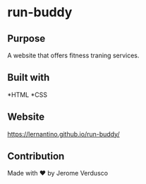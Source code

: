 # run-buddy

## Purpose
A website that offers fitness traning services.

## Built with
*HTML
*CSS  

## Website
https://lernantino.github.io/run-buddy/

## Contribution
Made with ❤️ by Jerome Verdusco
